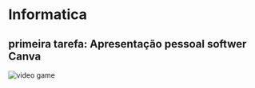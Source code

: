 # Informatica
## primeira tarefa: Apresentação pessoal softwer Canva
![video game](https://github.com/user-attachments/assets/8756d607-da98-42ec-ad7b-162e9e97b28b)

